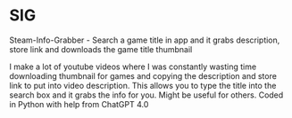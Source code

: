 # SIG
Steam-Info-Grabber - Search a game title in app and it grabs description, store link and downloads the game title thumbnail

I make a lot of youtube videos where I was constantly wasting time downloading thumbnail for games and copying the description and store link to put into video description. This allows you to type the title into the search box and it grabs the info for you. Might be useful for others. Coded in Python with help from ChatGPT 4.0
